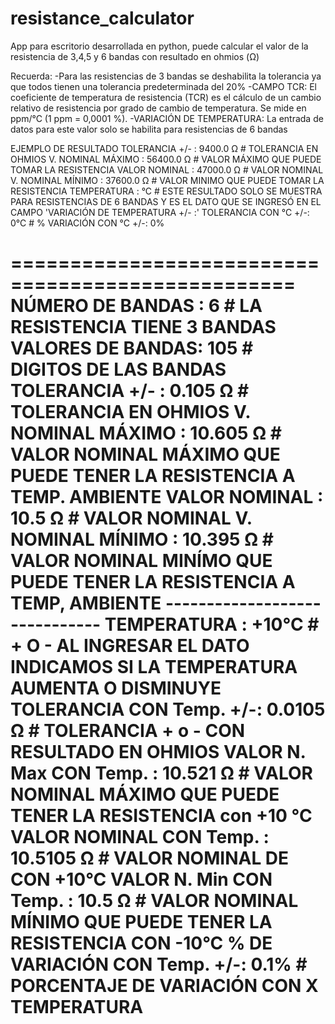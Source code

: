 # resistance_calculator
App para escritorio desarrollada en python, puede calcular el valor de la resistencia de 3,4,5 y 6 bandas con resultado en ohmios (Ω)

Recuerda:
-Para las resistencias de 3 bandas se deshabilita la tolerancia ya que todos tienen una tolerancia predeterminada del 20%
-CAMPO TCR: El coeficiente de temperatura de resistencia (TCR) es el cálculo de un cambio relativo de resistencia por grado de cambio de temperatura. Se mide en ppm/°C (1 ppm = 0,0001 %).
-VARIACIÓN DE TEMPERATURA: La entrada de datos para este valor solo se habilita para resistencias de 6 bandas

EJEMPLO DE RESULTADO
         TOLERANCIA +/- : 9400.0 Ω       # TOLERANCIA EN OHMIOS
      V. NOMINAL MÁXIMO : 56400.0 Ω      # VALOR MÁXIMO QUE PUEDE TOMAR LA RESISTENCIA
          VALOR NOMINAL : 47000.0 Ω      # VALOR NOMINAL
      V. NOMINAL MÍNIMO : 37600.0 Ω      # VALOR MINIMO QUE PUEDE TOMAR LA RESISTENCIA
            TEMPERATURA : °C             # ESTE RESULTADO SOLO SE MUESTRA PARA RESISTENCIAS DE 6 BANDAS Y ES EL DATO QUE SE INGRESÓ EN EL CAMPO  'VARIACIÓN DE TEMPERATURA +/- :'
  TOLERANCIA CON °C  +/-: 0°C            #
 % VARIACIÓN CON °C  +/-: 0%

 ==================================================
            NÚMERO DE BANDAS : 6                    # LA RESISTENCIA TIENE 3 BANDAS
            VALORES DE BANDAS: 105                  # DIGITOS DE LAS BANDAS
              TOLERANCIA +/- : 0.105 Ω              # TOLERANCIA EN OHMIOS
           V. NOMINAL MÁXIMO : 10.605 Ω             # VALOR NOMINAL MÁXIMO QUE PUEDE TENER LA RESISTENCIA A TEMP. AMBIENTE
               VALOR NOMINAL : 10.5 Ω               # VALOR NOMINAL
           V. NOMINAL MÍNIMO : 10.395 Ω             # VALOR NOMINAL MINÍMO QUE PUEDE TENER LA RESISTENCIA A TEMP, AMBIENTE
          ------------------------------
                 TEMPERATURA : +10°C                # + O -  AL INGRESAR EL DATO INDICAMOS SI LA TEMPERATURA AUMENTA O DISMINUYE
    TOLERANCIA CON Temp.  +/-: 0.0105 Ω             # TOLERANCIA + o - CON RESULTADO EN OHMIOS 
      VALOR N. Max CON Temp. : 10.521 Ω             # VALOR NOMINAL MÁXIMO QUE PUEDE TENER LA RESISTENCIA con +10 °C
     VALOR NOMINAL CON Temp. : 10.5105 Ω            # VALOR NOMINAL DE CON +10°C
      VALOR N. Min CON Temp. : 10.5 Ω               #  VALOR NOMINAL MÍNIMO QUE PUEDE TENER LA RESISTENCIA CON -10°C
% DE VARIACIÓN CON Temp.  +/-: 0.1%                 # PORCENTAJE DE VARIACIÓN CON X TEMPERATURA
==================================================
